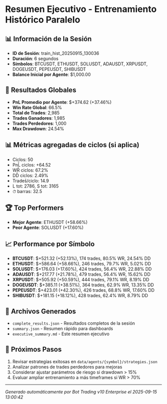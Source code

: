 # Resumen Ejecutivo - Entrenamiento Histórico Paralelo

## 📊 Información de la Sesión
- **ID de Sesión**: train_hist_20250915_130036
- **Duración**: 6 segundos
- **Símbolos**: BTCUSDT, ETHUSDT, SOLUSDT, ADAUSDT, XRPUSDT, DOGEUSDT, PEPEUSDT, SHIBUSDT
- **Balance Inicial por Agente**: $1,000.00

## 🎯 Resultados Globales
- **PnL Promedio por Agente**: $+374.62 (+37.46%)
- **Win Rate Global**: 66.5%
- **Total de Trades**: 2,985
- **Trades Ganadores**: 1,985
- **Trades Perdedores**: 1,000
- **Max Drawdown**: 24.54%

## 📊 Métricas agregadas de ciclos (si aplica)
- Ciclos: 50
- PnL̄ ciclos: +64.52
- WR̄ ciclos: 67.2%
- DD̄ ciclos: 2.49%
- Trades̄/ciclo: 14.9
- L tot: 2786, S tot: 3165
- ⏱̄ barras: 32.5


## 🏆 Top Performers
- **Mejor Agente**: ETHUSDT (+58.66%)
- **Peor Agente**: SOLUSDT (+17.60%)

## 📈 Performance por Símbolo
- **BTCUSDT**: $+521.32 (+52.13%), 174 trades, 80.5% WR, 24.54% DD
- **ETHUSDT**: $+586.64 (+58.66%), 246 trades, 79.7% WR, 5.02% DD
- **SOLUSDT**: $+176.03 (+17.60%), 424 trades, 56.4% WR, 22.88% DD
- **ADAUSDT**: $+217.77 (+21.78%), 479 trades, 56.4% WR, 15.62% DD
- **XRPUSDT**: $+505.92 (+50.59%), 444 trades, 79.1% WR, 8.19% DD
- **DOGEUSDT**: $+385.11 (+38.51%), 364 trades, 62.9% WR, 13.35% DD
- **PEPEUSDT**: $+423.01 (+42.30%), 426 trades, 68.8% WR, 17.60% DD
- **SHIBUSDT**: $+181.15 (+18.12%), 428 trades, 62.4% WR, 8.79% DD

## 📁 Archivos Generados
- `complete_results.json` - Resultados completos de la sesión
- `summary.json` - Resumen rápido para dashboards
- `executive_summary.md` - Este resumen ejecutivo

## 🎯 Próximos Pasos
1. Revisar estrategias exitosas en `data/agents/{symbol}/strategies.json`
2. Analizar patrones de trades perdedores para mejoras
3. Considerar ajustar parámetros de riesgo si drawdown > 15%
4. Evaluar ampliar entrenamiento a más timeframes si WR > 70%

---
*Generado automáticamente por Bot Trading v10 Enterprise el 2025-09-15 13:00:42*
